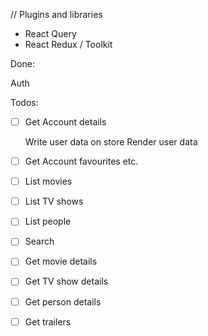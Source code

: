 // Plugins and libraries

- React Query
- React Redux / Toolkit

Done:

Auth

Todos:

- [ ] Get Account details

  Write user data on store
  Render user data

- [ ] Get Account favourites etc.
- [ ] List movies
- [ ] List TV shows
- [ ] List people
- [ ] Search
- [ ] Get movie details
- [ ] Get TV show details
- [ ] Get person details
- [ ] Get trailers
